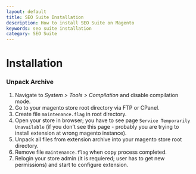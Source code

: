 ```yaml
---
layout: default
title: SEO Suite Installation
description: How to install SEO Suite on Magento
keywords: seo suite installation
category: SEO Suite
---
```


# Installation

### Unpack Archive

 1. Navigate to _System > Tools > Compilation_ and disable compilation mode.
 2. Go to your magento store root directory via FTP or CPanel.
 3. Create file `maintenance.flag` in root directory.
 4. Open your store in browser; you have to see page
    `Service Temporarily Unavailable` (if you don't see this page - probably
    you are trying to install extension at wrong magento instance).
 5. Unpack all files from extension archive into your magento store root
    directory.
 6. Remove file `maintenance.flag` when copy process completed.
 7. Relogin your store admin (it is requiered; user has to get new
    permissions) and start to configure extension.
